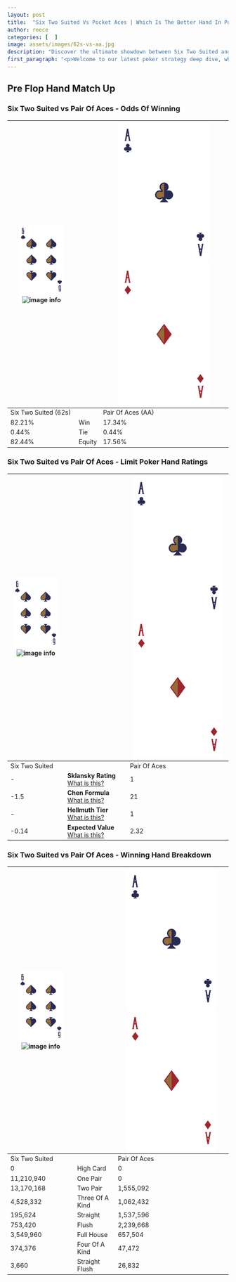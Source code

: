 ```yaml
---
layout: post
title:  "Six Two Suited Vs Pocket Aces | Which Is The Better Hand In Poker? A Complete Guide"
author: reece
categories: [  ]
image: assets/images/62s-vs-aa.jpg
description: "Discover the ultimate showdown between Six Two Suited and Pair Of Aces in poker! Uncover the odds, strategies, and scenarios where one hand triumphs over the other. Get ready to up your poker game with this thrilling analysis."
first_paragraph: "<p>Welcome to our latest poker strategy deep dive, where we're pitting two distinct hands against each other in a high-stakes showdown: Six Two Suited vs Pair Of Aces.</p><p>In the dynamic world of poker, every decision counts, and knowing which hand holds the upper hand is key to your success at the table.</p><p>In this article, we'll dissect these two hands, explore the scenarios where one dominates the other, and equip you with the knowledge to make strategic choices that can tip the odds in your favor.</p><p>Get ready to unravel the intriguing dynamics of these poker hands and elevate your game to new heights.</p>"
---
```




[comment]: # (sp0)

## Pre Flop Hand Match Up

<div class="table hand-ratings" markdown="1"> 



### Six Two Suited vs Pair Of Aces - Odds Of Winning


    
| ![image info](assets/images/hand1/6.png) ![image info](assets/images/hand1/2s.png) |  | ![image info](assets/images/hand2/A.png) ![image info](assets/images/hand2/Ao.png) |
| -------- | -------- | -------- |
| Six Two Suited (62s) |  | Pair Of Aces (AA) |
| 82.21% | Win | 17.34% |
| 0.44% | Tie | 0.44% |
| 82.44% | Equity | 17.56% |




[comment]: # (sp1)



### Six Two Suited vs Pair Of Aces - Limit Poker Hand Ratings


    
| ![image info](assets/images/hand1/6.png) ![image info](assets/images/hand1/2s.png) |  | ![image info](assets/images/hand2/A.png) ![image info](assets/images/hand2/Ao.png) |
| -------- | -------- | -------- |
| Six Two Suited |  | Pair Of Aces |
| - | **Sklansky Rating** [What is this?](/sklansky-rating-explained) | 1 |
| -1.5 | **Chen Formula** [What is this?](/chen-formula-explained) | 21 |
| - | **Hellmuth Tier** [What is this?](/Hellmuth-tier-explained) | 1 |
| -0.14 | **Expected Value** [What is this?](/expected-value-explained) | 2.32 |




[comment]: # (sp2)



### Six Two Suited vs Pair Of Aces - Winning Hand Breakdown


    
| ![image info](assets/images/hand1/6.png) ![image info](assets/images/hand1/2s.png) |  | ![image info](assets/images/hand2/A.png) ![image info](assets/images/hand2/Ao.png) |
| -------- | -------- | -------- |
| Six Two Suited |  | Pair Of Aces |
| 0 | High Card | 0 |
| 11,210,940 | One Pair | 0 |
| 13,170,168 | Two Pair | 1,555,092 |
| 4,528,332 | Three Of A Kind | 1,062,432 |
| 195,624 | Straight | 1,537,596 |
| 753,420 | Flush | 2,239,668 |
| 3,549,960 | Full House | 657,504 |
| 374,376 | Four Of A Kind | 47,472 |
| 3,660 | Straight Flush | 26,832 |




[comment]: # (sp3)



</div>

[comment]: # (sp4)



[comment]: # (sp5)

